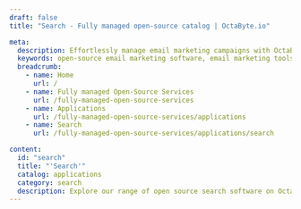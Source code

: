 ```yaml
---
draft: false
title: "Search - Fully managed open-source catalog | OctaByte.io"

meta:
  description: Effortlessly manage email marketing campaigns with OctaByte's open-source email marketing software and fully managed services.
  keywords: open-source email marketing software, email marketing tools, email automation, subscriber management, campaign analytics, managed email services, hassle-free email marketing, OctaByte email software, fully managed services, email software installation, email marketing backup.
  breadcrumb:
    - name: Home
      url: /
    - name: Fully managed Open-Source Services
      url: /fully-managed-open-source-services
    - name: Applications
      url: /fully-managed-open-source-services/applications
    - name: Search
      url: /fully-managed-open-source-services/applications/search

content:
  id: "search"
  title: "'Search'"
  catalog: applications
  category: search
  description: Explore our range of open source search software on OctaByte. We manage installation, backup, updates, support, and maintenance, ensuring a hassle-free experience for enhancing information retrieval and search capabilities.
---
```

